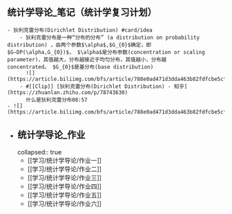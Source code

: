 ## 统计学导论_笔记（统计学复习计划）
	- 狄利克雷分布(Dirichlet Distribution) #card/idea
		- 狄利克雷分布是一种“分布的分布” (a distribution on probability distribution) ，由两个参数$\alpha$,$G_{0}$确定，即$G∼DP(\alpha,G_{0})$， $\alpha$是分布参数(concentration or scaling parameter)，其值越大，分布越接近于均匀分布，其值越小，分布越concentrated。 $G_{0}$是基分布(base distribution)
		  ![](https://article.biliimg.com/bfs/article/788e0ad471d3dda463b82fdfcbe5cfd01162443433.jpg)
		- #[[Clip]] [狄利克雷分布(Dirichlet Distribution) - 知乎](https://zhuanlan.zhihu.com/p/78743630)
		  什么是狄利克雷分布08:57
	- ![](https://article.biliimg.com/bfs/article/788e0ad471d3dda463b82fdfcbe5cfd01162443433.jpg)
- ## 统计学导论_作业
  collapsed:: true
	- [[学习/统计学导论/作业一]]
	- [[学习/统计学导论/作业二]]
	- [[学习/统计学导论/作业三]]
	- [[学习/统计学导论/作业四]]
	- [[学习/统计学导论/作业五]]
	- [[学习/统计学导论/作业六]]